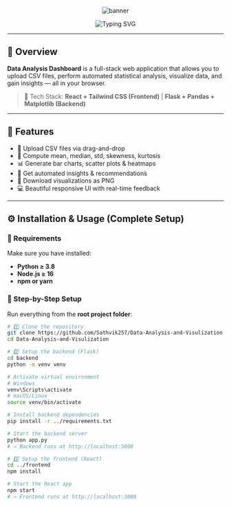 <!-- Banner -->
<p align="center">
  <img src="https://capsule-render.vercel.app/api?type=waving&color=0:00E5FF,100:7F00FF&height=200&section=header&text=Data%20Analysis%20Dashboard%20📊&fontSize=42&fontAlignY=35&animation=twinkling&fontColor=fff" alt="banner"/>
</p>

<p align="center">
  <img src="https://readme-typing-svg.demolab.com?font=Fira+Code&weight=600&size=22&pause=1200&color=00E5FF&center=true&vCenter=true&width=650&lines=Analyze+CSV+Data+with+Ease;Interactive+Visualizations+%26+Automated+Insights;Built+with+React+%2B+Flask+%2B+Pandas" alt="Typing SVG" />
</p>

---

## 🧠 Overview

**Data Analysis Dashboard** is a full-stack web application that allows you to upload CSV files, perform automated statistical analysis, visualize data, and gain insights — all in your browser.

> 🧩 Tech Stack: **React + Tailwind CSS (Frontend)** | **Flask + Pandas + Matplotlib (Backend)**

---

## 🚀 Features

- 📂 Upload CSV files via drag-and-drop  
- 🧮 Compute mean, median, std, skewness, kurtosis  
- 📊 Generate bar charts, scatter plots & heatmaps  
- 🤖 Get automated insights & recommendations  
- 💾 Download visualizations as PNG  
- 💻 Beautiful responsive UI with real-time feedback  

---

## ⚙️ Installation & Usage (Complete Setup)

### 🧰 Requirements
Make sure you have installed:
- **Python ≥ 3.8**
- **Node.js ≥ 16**
- **npm or yarn**

### 🔧 Step-by-Step Setup
Run everything from the **root project folder**:

```bash
# 1️⃣ Clone the repository
git clone https://github.com/Sathvik257/Data-Analysis-and-Visulization.git
cd Data-Analysis-and-Visulization

# 2️⃣ Setup the backend (Flask)
cd backend
python -m venv venv

# Activate virtual environment
# Windows
venv\Scripts\activate
# macOS/Linux
source venv/bin/activate

# Install backend dependencies
pip install -r ../requirements.txt

# Start the backend server
python app.py
# → Backend runs at http://localhost:5000

# 3️⃣ Setup the frontend (React)
cd ../frontend
npm install

# Start the React app
npm start
# → Frontend runs at http://localhost:3000
